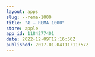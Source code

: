 ```yaml
---
layout: apps
slug: --rema-1000
title: "Æ – REMA 1000"
store: apple
app_id: 1184277401
date: 2022-12-09T12:16:56Z
published: 2017-01-04T11:11:57Z
---
```

